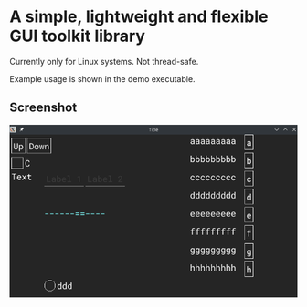 
# A simple, lightweight and flexible GUI toolkit library

Currently only for Linux systems. Not thread-safe.

Example usage is shown in the demo executable.

## Screenshot

![alt text](screenshot.png)

